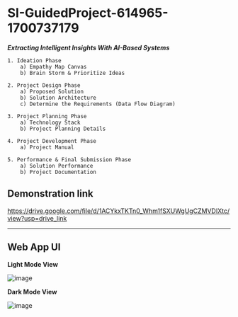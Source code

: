 # SI-GuidedProject-614965-1700737179

***Extracting Intelligent Insights With AI-Based Systems***

~~~
1. Ideation Phase
    a) Empathy Map Canvas
    b) Brain Storm & Prioritize Ideas

2. Project Design Phase
    a) Proposed Solution
    b) Solution Architecture
    c) Determine the Requirements (Data Flow Diagram)

3. Project Planning Phase
    a) Technology Stack
    b) Project Planning Details

4. Project Development Phase
    a) Project Manual

5. Performance & Final Submission Phase
    a) Solution Performance
    b) Project Documentation
~~~
## Demonstration link
https://drive.google.com/file/d/1ACYkxTKTn0_Whm1fSXUWgUgCZMVDIXtc/view?usp=drive_link
- - - -

## Web App UI

**Light Mode View**

![image](https://github.com/smartinternz02/SI-GuidedProject-614965-1700737179/assets/145153696/bdae1653-07b8-4aa0-bba7-b50779a83b59)

**Dark Mode View**

![image](https://github.com/smartinternz02/SI-GuidedProject-614965-1700737179/assets/145153696/a3d3c502-0c53-49f7-848e-1d5b6bb81623)
